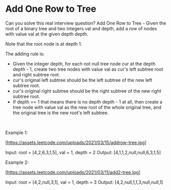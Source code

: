# Add One Row to Tree

Can you solve this real interview question? Add One Row to Tree - Given the root of a binary tree and two integers val and depth, add a row of nodes with value val at the given depth depth.

Note that the root node is at depth 1.

The adding rule is:

 * Given the integer depth, for each not null tree node cur at the depth depth - 1, create two tree nodes with value val as cur's left subtree root and right subtree root.
 * cur's original left subtree should be the left subtree of the new left subtree root.
 * cur's original right subtree should be the right subtree of the new right subtree root.
 * If depth == 1 that means there is no depth depth - 1 at all, then create a tree node with value val as the new root of the whole original tree, and the original tree is the new root's left subtree.

 

Example 1:

[https://assets.leetcode.com/uploads/2021/03/15/addrow-tree.jpg]


Input: root = [4,2,6,3,1,5], val = 1, depth = 2
Output: [4,1,1,2,null,null,6,3,1,5]


Example 2:

[https://assets.leetcode.com/uploads/2021/03/11/add2-tree.jpg]


Input: root = [4,2,null,3,1], val = 1, depth = 3
Output: [4,2,null,1,1,3,null,null,1]